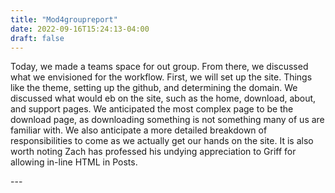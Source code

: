 ```yaml
---
title: "Mod4groupreport"
date: 2022-09-16T15:24:13-04:00
draft: false
---
```

<html>

<!-- Body of the post -->
<body>
    <p>   Today, we made a teams space for out group. From there, we discussed what we envisioned for the workflow. First, we will set up the site. Things like the theme, setting up the github, and determining the domain. We discussed what would eb on the site, such as the home, download, about, and support pages. We anticipated the most complex page to be the download page, as downloading something is not something many of us are familiar with. We also anticipate a more detailed breakdown of responsibilities to come as we actually get our hands on the site. It is also worth noting Zach has professed his undying appreciation to Griff for allowing in-line HTML in Posts.</p>
</body>

</html>
---